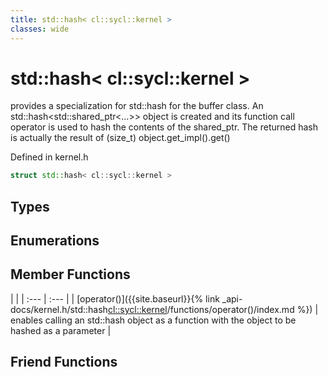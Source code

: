 ```yaml
---
title: std::hash< cl::sycl::kernel >
classes: wide
---
```

# std::hash< cl::sycl::kernel >

provides a specialization for std::hash for the buffer class. An std::hash<std::shared_ptr<...>> object is created and its function call operator is used to hash the contents of the shared_ptr. The returned hash is actually the result of (size_t) object.get_impl().get() 

Defined in kernel.h

```cpp
struct std::hash< cl::sycl::kernel >
```

## Types

## Enumerations

## Member Functions

   |   |
| :--- | :--- |
| [operator()]({{site.baseurl}}{% link _api-docs/kernel.h/std::hash<cl::sycl::kernel>/functions/operator()/index.md %}) | enables calling an std::hash object as a function with the object to be hashed as a parameter  |


## Friend Functions

